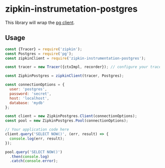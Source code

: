 # zipkin-instrumetation-postgres

This library will wrap the [pg client](https://www.npmjs.com/package/pg).

## Usage

```javascript
const {Tracer} = require('zipkin');
const Postgres = require('pg');
const zipkinClient = require('zipkin-instrumentation-postgres');

const tracer = new Tracer({ctxImpl, recorder}); // configure your tracer properly here

const ZipkinPostgres = zipkinClient(tracer, Postgres);

const connectionOptions = {
  user: 'postgres',
  password: 'secret',
  host: 'localhost',
  database: 'mydb'
};

const client = new ZipkinPostgres.Client(connectionOptions);
const pool = new ZipkinPostgres.Pool(connectionOptions);

// Your application code here
client.query('SELECT NOW()', (err, result) => {
  console.log(err, result);
});

pool.query('SELECT NOW()')
  .then(console.log)
  .catch(console.error);
```

